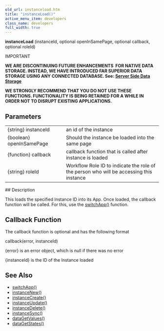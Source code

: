```yaml
---
old_url: instanceload.htm
title: "instanceLoad()"
active_menu_item: developers
class_name: developers
full_width: true
---
```



**instanceLoad** (instanceId, optional openInSamePage, optional callback, optional roleId)

IMPORTANT

**WE ARE DISCONTINUING FUTURE ENHANCEMENTS  FOR NATIVE DATA STORAGE. INSTEAD, WE HAVE INTRODUCED FAR SUPERIOR DATA STORAGE USING ANY CONNECTED DATABASE. See: [Server Side Data Storage](/developers/documentation/product-guide/data-storage/server-side-data-storage/)**

**WE STRONGLY RECOMMEND THAT YOU DO NOT USE THESE FUNCTIONS. FUNCTIONALITY IS BEING RETAINED FOR A WHILE IN ORDER NOT TO DISRUPT EXISTING APPLICATIONS.**

## Parameters

<table>
<tr>
<td width="198">
{string} instanceId

</td>
<td width="8">
</td>
<td width="674">
an id of the instance

</td>
</tr>
<tr>
<td width="198">
{boolean} openInSamePage

</td>
<td width="8">
</td>
<td width="674">
Should the instance be loaded into the same page

</td>
</tr>
<tr>
<td width="198">
{function} callback

</td>
<td width="8">
</td>
<td width="674">
callback function that is called after instance is loaded

</td>
</tr>
<tr>
<td width="198">
{string} roleId

</td>
<td width="8">
</td>
<td width="674">
Workflow Role ID to indicate the role of the person who will be accessing this instance

</td>
</tr>
</table>
## Description

This loads the specified Instance ID into its App. Once loaded, the callback function will be called. For this, use the [switchApp()](/developers/documentation/scripting-apis/client-api/app-functions/switchapp) function.

## Callback Function

The callback function is optional and has the following format

callback(error, instanceId)

{error} is an error object, which is null if there was no error

{instanceId} is the ID of the Instance loaded

## See Also

 - [switchApp()](/developers/documentation/scripting-apis/client-api/app-functions/switchapp)
 - [instanceNew()](/developers/documentation/scripting-apis/client-api/instance-data-functions/instancenew)
 - [instanceCreate()](/developers/documentation/scripting-apis/client-api/instance-data-functions/instancecreate)
 - [instanceUpdate()](/developers/documentation/scripting-apis/client-api/instance-data-functions/instancesave)
 - [instanceDelete()](/developers/documentation/scripting-apis/client-api/instance-data-functions/instancedelete)
 - [instanceSync()](/developers/documentation/scripting-apis/client-api/instance-data-functions/instancesync)
 - [dataGetValues()](/developers/documentation/scripting-apis/client-api/widget-data-state-manipulation/datagetvalues)
 - [dataGetStates()](/developers/documentation/scripting-apis/client-api/widget-data-state-manipulation/datagetstates)

